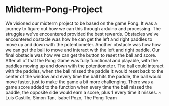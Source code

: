# Midterm-Pong-Project
<p> We visioned our midterm project to be based on the game Pong. It was a journey to figure out how we can
this through arduino and processing. The struggles we've encountered provided the best rewards. 
Obstacles we've encountered obstacle was how he can get the left and right paddles to move up and down with the potentiometer. 
Another obstacle was how how we can get the ball to move and interact with the left and right paddle.
Our final obstacle was how we can get the button to reset the ball and score. After all of that the Pong Game was fully 
functional and playable, with the paddles moving up and down with the potentiometer. The ball could interact with the paddles,
when the ball missed the paddle it would reset back to the center of the window and every time the ball hits the paddle, the 
ball would move faster, just to make the game a bit more challenging. There was a game score added to the function when 
every time the ball missed the paddle, the opposite side would earn a score, plus 1 every time it misses. 
~ Luis Castillo, Simon Tan, Isabel Pozo, The Pong Team </p>
